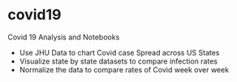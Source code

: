 # covid19
Covid 19 Analysis and Notebooks

  * Use JHU Data to chart Covid case Spread across US States
  * Visualize state by state datasets to compare infection rates
  * Normalize the data to compare rates of Covid week over week

